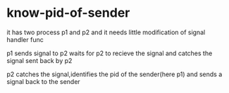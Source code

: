 # know-pid-of-sender
 it has two process p1 and p2
 and it needs little modification of signal handler func
 
 p1
 sends signal to p2
 waits for p2 to recieve the signal
 and catches the signal sent back by p2
 
 p2
 catches the signal,identifies the pid of the sender(here p1)
 and sends a signal back to the sender
